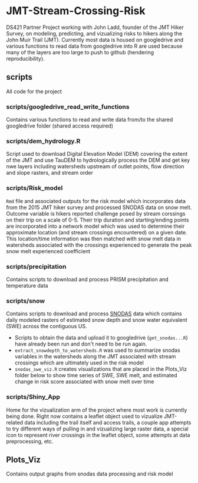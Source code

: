 # JMT-Stream-Crossing-Risk

DS421 Partner Project working with John Ladd, founder of the JMT Hiker Survey, on modeling, predicting, and vizualizing risks to hikers along the John Muir Trail (JMT). Currently most data is housed on googledrive and various functions to read data from googledrive into R are used because many of the layers are too large to push to github (hendering reproducibility).  

## scripts  
All code for the project  

### scripts/googledrive_read_write_functions  
Contains various functions to read and write data from/to the shared googledrive folder (shared access required)  

### scripts/dem_hydrology.R  
Script used to download Digital Elevation Model (DEM) covering the extent of the JMT and use TauDEM to hydrologically process the DEM and get key nwe layers including watersheds upstream of outlet points, flow direction and slope rasters, and stream order  

### scripts/Risk_model  
`Rmd` file and associated outputs for the risk model which incorporates data from the 2015 JMT hiker survey and processed SNODAS data on snow melt. Outcome variable is hikers reported challenge posed by stream corssings on their trip on a scale of 0-5. Their trip duration and starting/ending points are incorporated into a network model which was used to determine their approximate location (and stream crossings encountered) on a given date. This location/time information was then matched with snow melt data in watersheds associated with the crossings experienced to generate the peak snow melt experienced coefficient  

### scripts/precipitation  
Contains scripts to download and process PRISM precipitation and temperature data  

### scripts/snow  
Contains scripts to download and process [SNODAS](https://nsidc.org/data/g02158) data which contains daily modeled rasters of estimated snow depth and snow water equivalent (SWE) across the contiguous US. 
* Scripts to obtain the data and upload it to googledrive (`get_snodas...R`) have already been run and don't need to be run again.  
* `extract_snowdepth_to_watersheds.R` was used to summarize snodas variables in the watersheds along the JMT associated with stream crossings which are ultimately used in the risk model  
* `snodas_swe_viz.R` creates visualizations that are placed in the Plots_Viz folder below to show time series of SWE, SWE melt, and estimated change in risk score associated with snow melt over time  

### scripts/Shiny_App  
Home for the vizualization arm of the project where most work is currently being done. Right now contains a leaflet object used to vizualize JMT-related data including the trail itself and access trails, a couple app attempts to try different ways of pulling in and vizualizing large raster data, a special icon to represent river crossings in the leaflet object, some attempts at data preprocessing, etc.  

## Plots_Viz  
Contains output graphs from snodas data processing and risk model  